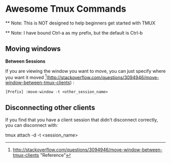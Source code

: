 # Awesome Tmux Commands

** Note: This is NOT designed to help beginners get started with TMUX

** Note: I have bound Ctrl-a as my prefix, but the default is Ctrl-b

## Moving windows

__Between Sessions__

If you are viewing the window you want to move, you can just specify where you want it moved  [^1](http://stackoverflow.com/questions/3094946/move-window-between-tmux-clients) :

	[Prefix] :move-window -t <other_session_name>

## Disconnecting other clients

If you find that you have a client session that didn't disconnect correctly, you can disconnect with:

  tmux attach -d -t <session_name>


[^1]: http://stackoverflow.com/questions/3094946/move-window-between-tmux-clients "Reference"
